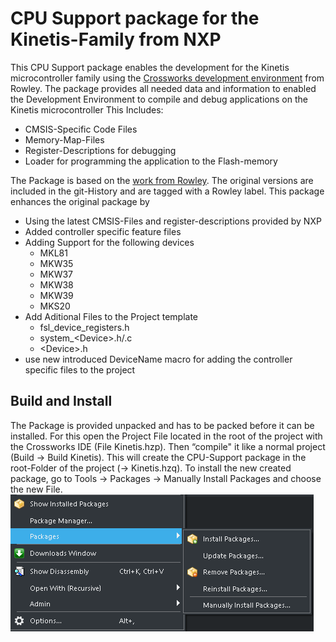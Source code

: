 # CPU Support package for the Kinetis-Family from NXP

This CPU Support package enables the development for the Kinetis microcontroller family using the [Crossworks development environment](https://rowley.co.uk/arm/index.htm) from Rowley. The package provides all needed data and information to enabled the Development Environment to compile and debug applications on the Kinetis microcontroller
This Includes:

- CMSIS-Specific Code Files
- Memory-Map-Files
- Register-Descriptions for debugging
- Loader for programming the application to the Flash-memory

The Package is based on the [work from Rowley](https://www.rowleydownload.co.uk/arm/packages/Kinetis_V3.htm). The original versions are included in the git-History and are tagged with a Rowley label.
This package enhances the original package by

- Using the latest CMSIS-Files and register-descriptions provided by NXP
- Added controller specific feature files
- Adding Support for the following devices
  - MKL81
  - MKW35
  - MKW37
  - MKW38
  - MKW39
  - MKS20
- Add Aditional Files to the Project template
  - fsl_device_registers.h
  - system_\<Device>.h/.c
  - \<Device>.h
- use new introduced DeviceName macro for adding the controller specific files to the project

## Build and Install

The Package is provided unpacked and has to be packed before it can be installed. For this open the Project File located in the root of the project with the Crossworks IDE (File Kinetis.hzp). Then “compile" it like a normal project (Build -> Build Kinetis). This will create the CPU-Support package in the root-Folder of the project (-> Kinetis.hzq).
To install the new created package, go to Tools -> Packages -> Manually Install Packages and choose the new File.  
![Package Manager](./doc/Menu_PackageManagerManual.png)
